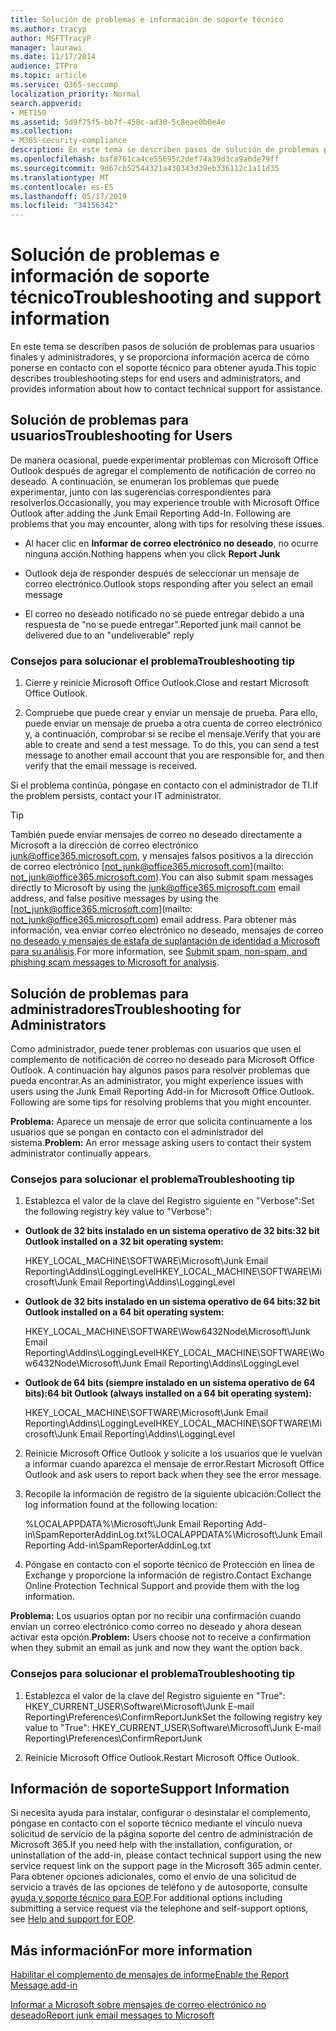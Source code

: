 ```yaml
---
title: Solución de problemas e información de soporte técnico
ms.author: tracyp
author: MSFTTracyP
manager: laurawi
ms.date: 11/17/2014
audience: ITPro
ms.topic: article
ms.service: O365-seccomp
localization_priority: Normal
search.appverid:
- MET150
ms.assetid: 5d9f75f5-bb7f-458c-ad30-5c8eae0b0e4e
ms.collection:
- M365-security-compliance
description: En este tema se describen pasos de solución de problemas para usuarios finales y administradores, y se proporciona información acerca de cómo ponerse en contacto con el soporte técnico para obtener ayuda.
ms.openlocfilehash: baf8761ca4ce55695c2def74a39d3ca9a6de79ff
ms.sourcegitcommit: 9d67cb52544321a430343d39eb336112c1a11d35
ms.translationtype: MT
ms.contentlocale: es-ES
ms.lasthandoff: 05/17/2019
ms.locfileid: "34156342"
---
```

# <a name="troubleshooting-and-support-information"></a><span data-ttu-id="c9496-103">Solución de problemas e información de soporte técnico</span><span class="sxs-lookup"><span data-stu-id="c9496-103">Troubleshooting and support information</span></span>

<span data-ttu-id="c9496-104">En este tema se describen pasos de solución de problemas para usuarios finales y administradores, y se proporciona información acerca de cómo ponerse en contacto con el soporte técnico para obtener ayuda.</span><span class="sxs-lookup"><span data-stu-id="c9496-104">This topic describes troubleshooting steps for end users and administrators, and provides information about how to contact technical support for assistance.</span></span>
  
## <a name="troubleshooting-for-users"></a><span data-ttu-id="c9496-105">Solución de problemas para usuarios</span><span class="sxs-lookup"><span data-stu-id="c9496-105">Troubleshooting for Users</span></span>

<span data-ttu-id="c9496-p101">De manera ocasional, puede experimentar problemas con Microsoft Office Outlook después de agregar el complemento de notificación de correo no deseado. A continuación, se enumeran los problemas que puede experimentar, junto con las sugerencias correspondientes para resolverlos.</span><span class="sxs-lookup"><span data-stu-id="c9496-p101">Occasionally, you may experience trouble with Microsoft Office Outlook after adding the Junk Email Reporting Add-In. Following are problems that you may encounter, along with tips for resolving these issues.</span></span> 
  
- <span data-ttu-id="c9496-108">Al hacer clic en **Informar de correo electrónico no deseado**, no ocurre ninguna acción.</span><span class="sxs-lookup"><span data-stu-id="c9496-108">Nothing happens when you click **Report Junk**</span></span>
    
- <span data-ttu-id="c9496-109">Outlook deja de responder después de seleccionar un mensaje de correo electrónico.</span><span class="sxs-lookup"><span data-stu-id="c9496-109">Outlook stops responding after you select an email message</span></span>
    
- <span data-ttu-id="c9496-110">El correo no deseado notificado no se puede entregar debido a una respuesta de "no se puede entregar".</span><span class="sxs-lookup"><span data-stu-id="c9496-110">Reported junk mail cannot be delivered due to an "undeliverable" reply</span></span>
    
### <a name="troubleshooting-tip"></a><span data-ttu-id="c9496-111">Consejos para solucionar el problema</span><span class="sxs-lookup"><span data-stu-id="c9496-111">Troubleshooting tip</span></span>

1. <span data-ttu-id="c9496-112">Cierre y reinicie Microsoft Office Outlook.</span><span class="sxs-lookup"><span data-stu-id="c9496-112">Close and restart Microsoft Office Outlook.</span></span>
    
2. <span data-ttu-id="c9496-p102">Compruebe que puede crear y enviar un mensaje de prueba. Para ello, puede enviar un mensaje de prueba a otra cuenta de correo electrónico y, a continuación, comprobar si se recibe el mensaje.</span><span class="sxs-lookup"><span data-stu-id="c9496-p102">Verify that you are able to create and send a test message. To do this, you can send a test message to another email account that you are responsible for, and then verify that the email message is received.</span></span>
    
<span data-ttu-id="c9496-115">Si el problema continúa, póngase en contacto con el administrador de TI.</span><span class="sxs-lookup"><span data-stu-id="c9496-115">If the problem persists, contact your IT administrator.</span></span>
  
> [!TIP]
> <span data-ttu-id="c9496-116">También puede enviar mensajes de correo no deseado directamente a Microsoft a la dirección de correo electrónico [junk@office365.microsoft.com](mailto:junk@office365.microsoft.com), y mensajes falsos positivos a la dirección de correo electrónico [not_junk@office365.microsoft.com](mailto: not_junk@office365.microsoft.com).</span><span class="sxs-lookup"><span data-stu-id="c9496-116">You can also submit spam messages directly to Microsoft by using the [junk@office365.microsoft.com](mailto:junk@office365.microsoft.com) email address, and false positive messages by using the [not_junk@office365.microsoft.com](mailto: not_junk@office365.microsoft.com) email address.</span></span> <span data-ttu-id="c9496-117">Para obtener más información, vea enviar correo electrónico no deseado, mensajes de correo [no deseado y mensajes de estafa de suplantación de identidad a Microsoft para su análisis](submit-spam-non-spam-and-phishing-scam-messages-to-microsoft-for-analysis.md).</span><span class="sxs-lookup"><span data-stu-id="c9496-117">For more information, see [Submit spam, non-spam, and phishing scam messages to Microsoft for analysis](submit-spam-non-spam-and-phishing-scam-messages-to-microsoft-for-analysis.md).</span></span> 
  
## <a name="troubleshooting-for-administrators"></a><span data-ttu-id="c9496-118">Solución de problemas para administradores</span><span class="sxs-lookup"><span data-stu-id="c9496-118">Troubleshooting for Administrators</span></span>

<span data-ttu-id="c9496-p104">Como administrador, puede tener problemas con usuarios que usen el complemento de notificación de correo no deseado para Microsoft Office Outlook. A continuación hay algunos pasos para resolver problemas que pueda encontrar.</span><span class="sxs-lookup"><span data-stu-id="c9496-p104">As an administrator, you might experience issues with users using the Junk Email Reporting Add-in for Microsoft Office Outlook. Following are some tips for resolving problems that you might encounter.</span></span> 
  
 <span data-ttu-id="c9496-121">**Problema:** Aparece un mensaje de error que solicita continuamente a los usuarios que se pongan en contacto con el administrador del sistema.</span><span class="sxs-lookup"><span data-stu-id="c9496-121">**Problem:** An error message asking users to contact their system administrator continually appears.</span></span> 
  
### <a name="troubleshooting-tip"></a><span data-ttu-id="c9496-122">Consejos para solucionar el problema</span><span class="sxs-lookup"><span data-stu-id="c9496-122">Troubleshooting tip</span></span>

1. <span data-ttu-id="c9496-123">Establezca el valor de la clave del Registro siguiente en "Verbose":</span><span class="sxs-lookup"><span data-stu-id="c9496-123">Set the following registry key value to "Verbose":</span></span>
    
  - <span data-ttu-id="c9496-124">**Outlook de 32 bits instalado en un sistema operativo de 32 bits:**</span><span class="sxs-lookup"><span data-stu-id="c9496-124">**32 bit Outlook installed on a 32 bit operating system:**</span></span>
    
    <span data-ttu-id="c9496-125">HKEY_LOCAL_MACHINE\SOFTWARE\Microsoft\Junk Email Reporting\Addins\LoggingLevel</span><span class="sxs-lookup"><span data-stu-id="c9496-125">HKEY_LOCAL_MACHINE\SOFTWARE\Microsoft\Junk Email Reporting\Addins\LoggingLevel</span></span>
    
  - <span data-ttu-id="c9496-126">**Outlook de 32 bits instalado en un sistema operativo de 64 bits:**</span><span class="sxs-lookup"><span data-stu-id="c9496-126">**32 bit Outlook installed on a 64 bit operating system:**</span></span>
    
    <span data-ttu-id="c9496-127">HKEY_LOCAL_MACHINE\SOFTWARE\Wow6432Node\Microsoft\Junk Email Reporting\Addins\LoggingLevel</span><span class="sxs-lookup"><span data-stu-id="c9496-127">HKEY_LOCAL_MACHINE\SOFTWARE\Wow6432Node\Microsoft\Junk Email Reporting\Addins\LoggingLevel</span></span>
    
  - <span data-ttu-id="c9496-128">**Outlook de 64 bits (siempre instalado en un sistema operativo de 64 bits):**</span><span class="sxs-lookup"><span data-stu-id="c9496-128">**64 bit Outlook (always installed on a 64 bit operating system):**</span></span>
    
    <span data-ttu-id="c9496-129">HKEY_LOCAL_MACHINE\SOFTWARE\Microsoft\Junk Email Reporting\Addins\LoggingLevel</span><span class="sxs-lookup"><span data-stu-id="c9496-129">HKEY_LOCAL_MACHINE\SOFTWARE\Microsoft\Junk Email Reporting\Addins\LoggingLevel</span></span>
    
2. <span data-ttu-id="c9496-130">Reinicie Microsoft Office Outlook y solicite a los usuarios que le vuelvan a informar cuando aparezca el mensaje de error.</span><span class="sxs-lookup"><span data-stu-id="c9496-130">Restart Microsoft Office Outlook and ask users to report back when they see the error message.</span></span>
    
3. <span data-ttu-id="c9496-131">Recopile la información de registro de la siguiente ubicación:</span><span class="sxs-lookup"><span data-stu-id="c9496-131">Collect the log information found at the following location:</span></span> 
    
    <span data-ttu-id="c9496-132">%LOCALAPPDATA%\Microsoft\Junk Email Reporting Add-in\SpamReporterAddinLog.txt</span><span class="sxs-lookup"><span data-stu-id="c9496-132">%LOCALAPPDATA%\Microsoft\Junk Email Reporting Add-in\SpamReporterAddinLog.txt</span></span>
    
4. <span data-ttu-id="c9496-133">Póngase en contacto con el soporte técnico de Protección en línea de Exchange y proporcione la información de registro.</span><span class="sxs-lookup"><span data-stu-id="c9496-133">Contact Exchange Online Protection Technical Support and provide them with the log information.</span></span> 
    
 <span data-ttu-id="c9496-134">**Problema:** Los usuarios optan por no recibir una confirmación cuando envían un correo electrónico como correo no deseado y ahora desean activar esta opción.</span><span class="sxs-lookup"><span data-stu-id="c9496-134">**Problem:** Users choose not to receive a confirmation when they submit an email as junk and now they want the option back.</span></span> 
  
### <a name="troubleshooting-tip"></a><span data-ttu-id="c9496-135">Consejos para solucionar el problema</span><span class="sxs-lookup"><span data-stu-id="c9496-135">Troubleshooting tip</span></span>

1. <span data-ttu-id="c9496-136">Establezca el valor de la clave del Registro siguiente en "True": HKEY_CURRENT_USER\Software\Microsoft\Junk E-mail Reporting\Preferences\ConfirmReportJunk</span><span class="sxs-lookup"><span data-stu-id="c9496-136">Set the following registry key value to "True": HKEY_CURRENT_USER\Software\Microsoft\Junk E-mail Reporting\Preferences\ConfirmReportJunk</span></span>
    
2. <span data-ttu-id="c9496-137">Reinicie Microsoft Office Outlook.</span><span class="sxs-lookup"><span data-stu-id="c9496-137">Restart Microsoft Office Outlook.</span></span>
    
## <a name="support-information"></a><span data-ttu-id="c9496-138">Información de soporte</span><span class="sxs-lookup"><span data-stu-id="c9496-138">Support Information</span></span>

<span data-ttu-id="c9496-139">Si necesita ayuda para instalar, configurar o desinstalar el complemento, póngase en contacto con el soporte técnico mediante el vínculo nueva solicitud de servicio de la página soporte del centro de administración de Microsoft 365.</span><span class="sxs-lookup"><span data-stu-id="c9496-139">If you need help with the installation, configuration, or uninstallation of the add-in, please contact technical support using the new service request link on the support page in the Microsoft 365 admin center.</span></span> <span data-ttu-id="c9496-140">Para obtener opciones adicionales, como el envío de una solicitud de servicio a través de las opciones de teléfono y de autosoporte, consulte [ayuda y soporte técnico para EOP](eop/help-and-support-for-eop.md).</span><span class="sxs-lookup"><span data-stu-id="c9496-140">For additional options including submitting a service request via the telephone and self-support options, see [Help and support for EOP](eop/help-and-support-for-eop.md).</span></span>
  
## <a name="for-more-information"></a><span data-ttu-id="c9496-141">Más información</span><span class="sxs-lookup"><span data-stu-id="c9496-141">For more information</span></span>

[<span data-ttu-id="c9496-142">Habilitar el complemento de mensajes de informe</span><span class="sxs-lookup"><span data-stu-id="c9496-142">Enable the Report Message add-in</span></span>](https://support.office.com/article/4250c4bc-6102-420b-9e0a-a95064837676)
  
[<span data-ttu-id="c9496-143">Informar a Microsoft sobre mensajes de correo electrónico no deseado</span><span class="sxs-lookup"><span data-stu-id="c9496-143">Report junk email messages to Microsoft</span></span>](report-junk-email-messages-to-microsoft.md)
  

